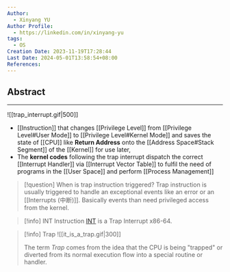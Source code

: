```yaml
---
Author:
  - Xinyang YU
Author Profile:
  - https://linkedin.com/in/xinyang-yu
tags:
  - OS
Creation Date: 2023-11-19T17:28:44
Last Date: 2024-05-01T13:58:54+08:00
References: 
---
```

## Abstract
---

![[trap_interrupt.gif|500]]

- [[Instruction]] that changes [[Privilege Level]] from [[Privilege Level#User Mode]] to [[Privilege Level#Kernel Mode]] and saves the state of [[CPU]] like **Return Address** onto the [[Address Space#Stack Segment]] of the [[Kernel]] for use later, 
- The **kernel codes** following the trap interrupt dispatch the correct [[Interrupt Handler]] via [[Interrupt Vector Table]] to fulfil the need of programs in the [[User Space]] and perform [[Process Management]]

>[!question] When is trap instruction triggered?
> Trap instruction is usually triggered to handle an exceptional events like an error or an [[Interrupts (中断)]]. Basically events than need privileged access from the kernel.

>[!info] INT Instruction
> [INT](https://www.felixcloutier.com/x86/intn:into:int3:int1) is a Trap Interrupt x86-64.

>[!info] Trap
> ![[it_is_a_trap.gif|300]]
> 
> The term *Trap* comes from the idea that the CPU is being "trapped" or diverted from its normal execution flow into a special routine or handler.
